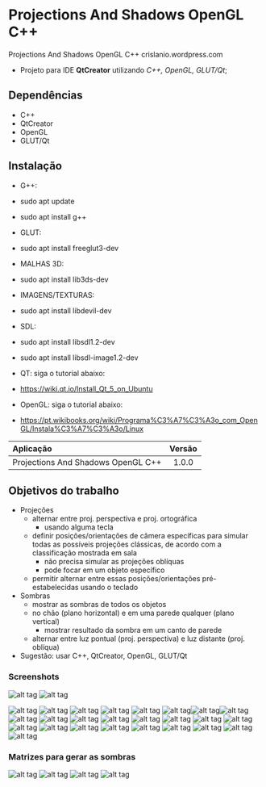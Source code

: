 # Projections And Shadows OpenGL C++

Projections And Shadows OpenGL C++  crislanio.wordpress.com

- Projeto para IDE **QtCreator** utilizando *C++, OpenGL, GLUT/Qt*;

## Dependências
- C++
- QtCreator
- OpenGL
- GLUT/Qt

## Instalação
- G++:
- sudo apt update
 - sudo apt install g++
 
- GLUT:
- sudo apt install freeglut3-dev

- MALHAS 3D:
- sudo apt install lib3ds-dev

- IMAGENS/TEXTURAS:
- sudo apt install libdevil-dev

- SDL:
- sudo apt install libsdl1.2-dev
- sudo apt install libsdl-image1.2-dev

- QT: siga o tutorial abaixo:
- https://wiki.qt.io/Install_Qt_5_on_Ubuntu

- OpenGL: siga o tutorial abaixo:
- https://pt.wikibooks.org/wiki/Programa%C3%A7%C3%A3o_com_OpenGL/Instala%C3%A7%C3%A3o/Linux




| Aplicação                     | Versão        |
| :---------------------------- |:-------------:|
| Projections And Shadows OpenGL C++            | 1.0.0           |

## Objetivos do trabalho
- Projeções
  - alternar entre proj. perspectiva e proj. ortográfica
    - usando alguma tecla
  - definir posições/orientações de câmera específicas para simular todas as possíveis projeções
   clássicas, de acordo com a classificação mostrada em sala
    - não precisa simular as projeções oblíquas
    - pode focar em um objeto específico
  - permitir alternar entre essas posições/orientações pré-estabelecidas usando o teclado
- Sombras
  - mostrar as sombras de todos os objetos
  - no chão (plano horizontal) e em uma parede qualquer (plano vertical)
    - mostrar resultado da sombra em um canto de parede
  - alternar entre luz pontual (proj. perspectiva) e luz distante (proj. oblíqua)
- Sugestão: usar C++, QtCreator, OpenGL, GLUT/Qt
### Screenshots
![alt tag](https://raw.githubusercontent.com/crislanio/Projections_And_ShadowsOpenGL/master/PROJEÇÕES_E_SOMBRAS/imgs/1.png)
![alt tag](https://raw.githubusercontent.com/crislanio/Projections_And_ShadowsOpenGL/master/PROJEÇÕES_E_SOMBRAS/imgs/2.png)

![alt tag](https://raw.githubusercontent.com/crislanio/Projections_And_ShadowsOpenGL/master/PROJEÇÕES_E_SOMBRAS/imgs/LuzNoInfinito.jpg)
![alt tag](https://raw.githubusercontent.com/crislanio/Projections_And_ShadowsOpenGL/master/PROJEÇÕES_E_SOMBRAS/imgs/OrthoDimetric.png)
![alt tag](https://raw.githubusercontent.com/crislanio/Projections_And_ShadowsOpenGL/master/PROJEÇÕES_E_SOMBRAS/imgs/OrthoDimetric.png)
![alt tag](https://raw.githubusercontent.com/crislanio/Projections_And_ShadowsOpenGL/master/PROJEÇÕES_E_SOMBRAS/imgs/OrthoFrontObj.png)
![alt tag](https://raw.githubusercontent.com/crislanio/Projections_And_ShadowsOpenGL/master/PROJEÇÕES_E_SOMBRAS/imgs/OrthoIsometric.png)
![alt tag](https://raw.githubusercontent.com/crislanio/Projections_And_ShadowsOpenGL/master/PROJEÇÕES_E_SOMBRAS/imgs/OrthoPlanObj.png)![alt tag](https://raw.githubusercontent.com/crislanio/Projections_And_ShadowsOpenGL/master/PROJEÇÕES_E_SOMBRAS/imgs/OrthoSideObj.png)![alt tag](https://raw.githubusercontent.com/crislanio/Projections_And_ShadowsOpenGL/master/PROJEÇÕES_E_SOMBRAS/imgs/OrthoTrimetric.png)![alt tag](https://raw.githubusercontent.com/crislanio/Projections_And_ShadowsOpenGL/master/PROJEÇÕES_E_SOMBRAS/imgs/Perspective1pontoF.png)
![alt tag](https://raw.githubusercontent.com/crislanio/Projections_And_ShadowsOpenGL/master/PROJEÇÕES_E_SOMBRAS/imgs/Perspective2PlanoF.png)
![alt tag](https://raw.githubusercontent.com/crislanio/Projections_And_ShadowsOpenGL/master/PROJEÇÕES_E_SOMBRAS/imgs/Perspective3PlanoF.png)
![alt tag](https://raw.githubusercontent.com/crislanio/Projections_And_ShadowsOpenGL/master/PROJEÇÕES_E_SOMBRAS/imgs/orthoDimetric2.png)
![alt tag](https://raw.githubusercontent.com/crislanio/Projections_And_ShadowsOpenGL/master/PROJEÇÕES_E_SOMBRAS/imgs/orthoFrontElevation.png)
![alt tag](https://raw.githubusercontent.com/crislanio/Projections_And_ShadowsOpenGL/master/PROJEÇÕES_E_SOMBRAS/imgs/orthoIsometric.png)
![alt tag](https://raw.githubusercontent.com/crislanio/Projections_And_ShadowsOpenGL/master/PROJEÇÕES_E_SOMBRAS/imgs/orthoPlanElevation.png)
![alt tag](https://raw.githubusercontent.com/crislanio/Projections_And_ShadowsOpenGL/master/PROJEÇÕES_E_SOMBRAS/imgs/orthoSideElevation.png)
![alt tag](https://raw.githubusercontent.com/crislanio/Projections_And_ShadowsOpenGL/master/PROJEÇÕES_E_SOMBRAS/imgs/orthoTrimetric.png)
![alt tag](https://raw.githubusercontent.com/crislanio/Projections_And_ShadowsOpenGL/master/PROJEÇÕES_E_SOMBRAS/imgs/perspective1PP.png)
![alt tag](https://raw.githubusercontent.com/crislanio/Projections_And_ShadowsOpenGL/master/PROJEÇÕES_E_SOMBRAS/imgs/perspective1PointP.png)
![alt tag](https://raw.githubusercontent.com/crislanio/Projections_And_ShadowsOpenGL/master/PROJEÇÕES_E_SOMBRAS/imgs/perspective2PP.png)
![alt tag](https://raw.githubusercontent.com/crislanio/Projections_And_ShadowsOpenGL/master/PROJEÇÕES_E_SOMBRAS/imgs/perspective1PP.png)
![alt tag](https://raw.githubusercontent.com/crislanio/Projections_And_ShadowsOpenGL/master/PROJEÇÕES_E_SOMBRAS/imgs/perspective2PointP.png)
![alt tag](https://raw.githubusercontent.com/crislanio/Projections_And_ShadowsOpenGL/master/PROJEÇÕES_E_SOMBRAS/imgs/perspective3PP.png)
![alt tag](https://raw.githubusercontent.com/crislanio/Projections_And_ShadowsOpenGL/master/PROJEÇÕES_E_SOMBRAS/imgs/perspective3PointP.png)
![alt tag](https://raw.githubusercontent.com/crislanio/Projections_And_ShadowsOpenGL/master/PROJEÇÕES_E_SOMBRAS/imgs/sombraNaQ.png)

### Matrizes para gerar as sombras
![alt tag](https://raw.githubusercontent.com/crislanio/Projections_And_ShadowsOpenGL/master/PROJEÇÕES_E_SOMBRAS/imgs/gerarMatrizSombraFoto0_X=k.jpg)
![alt tag](https://raw.githubusercontent.com/crislanio/Projections_And_ShadowsOpenGL/master/PROJEÇÕES_E_SOMBRAS/imgs/gerarMatrizSombraFoto1_X=k.jpg)
![alt tag](https://raw.githubusercontent.com/crislanio/Projections_And_ShadowsOpenGL/master/PROJEÇÕES_E_SOMBRAS/imgs/gerarMatrizSombraY=0.jpeg)
![alt tag](https://raw.githubusercontent.com/crislanio/Projections_And_ShadowsOpenGL/master/PROJEÇÕES_E_SOMBRAS/imgs/gerarMatrizSombraZ=k.jpg)

